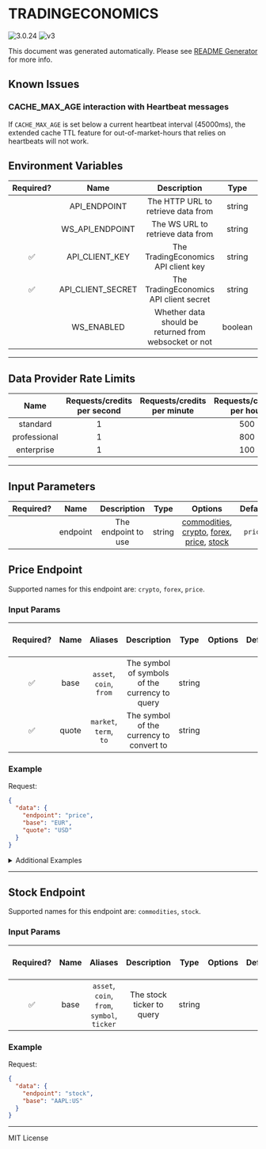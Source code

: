 # TRADINGECONOMICS

![3.0.24](https://img.shields.io/github/package-json/v/smartcontractkit/external-adapters-js?filename=packages/sources/tradingeconomics/package.json) ![v3](https://img.shields.io/badge/framework%20version-v3-blueviolet)

This document was generated automatically. Please see [README Generator](../../scripts#readme-generator) for more info.

## Known Issues

### CACHE_MAX_AGE interaction with Heartbeat messages

If `CACHE_MAX_AGE` is set below a current heartbeat interval (45000ms), the extended cache TTL feature for out-of-market-hours that relies on heartbeats will not work.

## Environment Variables

| Required? |       Name        |                      Description                      |  Type   | Options |                  Default                   |
| :-------: | :---------------: | :---------------------------------------------------: | :-----: | :-----: | :----------------------------------------: |
|           |   API_ENDPOINT    |          The HTTP URL to retrieve data from           | string  |         | `https://api.tradingeconomics.com/markets` |
|           |  WS_API_ENDPOINT  |           The WS URL to retrieve data from            | string  |         |    `wss://stream.tradingeconomics.com/`    |
|    ✅     |  API_CLIENT_KEY   |          The TradingEconomics API client key          | string  |         |                                            |
|    ✅     | API_CLIENT_SECRET |        The TradingEconomics API client secret         | string  |         |                                            |
|           |    WS_ENABLED     | Whether data should be returned from websocket or not | boolean |         |                  `false`                   |

---

## Data Provider Rate Limits

|     Name     | Requests/credits per second | Requests/credits per minute | Requests/credits per hour |                         Note                         |
| :----------: | :-------------------------: | :-------------------------: | :-----------------------: | :--------------------------------------------------: |
|   standard   |              1              |                             |            500            | http://api.tradingeconomics.com/documentation/Limits |
| professional |              1              |                             |            800            |                                                      |
|  enterprise  |              1              |                             |            100            |                                                      |

---

## Input Parameters

| Required? |   Name   |     Description     |  Type  |                                                                 Options                                                                 | Default |
| :-------: | :------: | :-----------------: | :----: | :-------------------------------------------------------------------------------------------------------------------------------------: | :-----: |
|           | endpoint | The endpoint to use | string | [commodities](#stock-endpoint), [crypto](#price-endpoint), [forex](#price-endpoint), [price](#price-endpoint), [stock](#stock-endpoint) | `price` |

## Price Endpoint

Supported names for this endpoint are: `crypto`, `forex`, `price`.

### Input Params

| Required? | Name  |         Aliases         |                  Description                   |  Type  | Options | Default | Depends On | Not Valid With |
| :-------: | :---: | :---------------------: | :--------------------------------------------: | :----: | :-----: | :-----: | :--------: | :------------: |
|    ✅     | base  | `asset`, `coin`, `from` | The symbol of symbols of the currency to query | string |         |         |            |                |
|    ✅     | quote | `market`, `term`, `to`  |    The symbol of the currency to convert to    | string |         |         |            |                |

### Example

Request:

```json
{
  "data": {
    "endpoint": "price",
    "base": "EUR",
    "quote": "USD"
  }
}
```

<details>
<summary>Additional Examples</summary>

Request:

```json
{
  "data": {
    "endpoint": "price",
    "base": "EURUSD:CUR",
    "quote": "USD"
  }
}
```

</details>

---

## Stock Endpoint

Supported names for this endpoint are: `commodities`, `stock`.

### Input Params

| Required? | Name |                   Aliases                   |        Description        |  Type  | Options | Default | Depends On | Not Valid With |
| :-------: | :--: | :-----------------------------------------: | :-----------------------: | :----: | :-----: | :-----: | :--------: | :------------: |
|    ✅     | base | `asset`, `coin`, `from`, `symbol`, `ticker` | The stock ticker to query | string |         |         |            |                |

### Example

Request:

```json
{
  "data": {
    "endpoint": "stock",
    "base": "AAPL:US"
  }
}
```

---

MIT License
